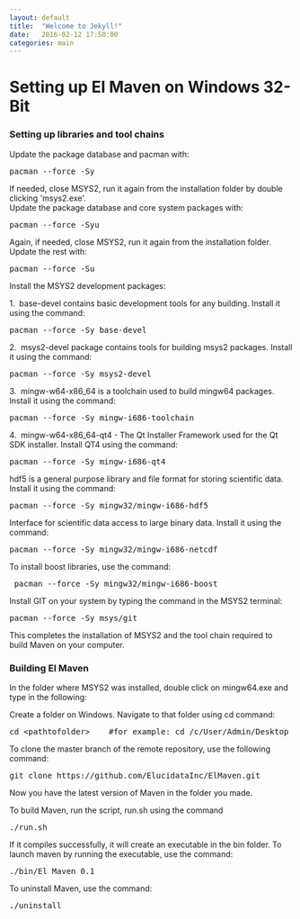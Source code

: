 ```yaml
---
layout: default
title:  "Welcome to Jekyll!"
date:   2016-02-12 17:50:00
categories: main
---
```

<h1>Setting up El Maven on Windows 32-Bit</h1>
<h3>Setting up libraries and tool chains</h3>
<p>Update the package database and pacman with:<pre>pacman --force -Sy</pre></p>
<p>If needed, close MSYS2, run it again from the installation folder by double clicking 'msys2.exe'. </br>Update the package database and core system packages with:
<pre>pacman --force -Syu</pre></p>
<p>
    Again, if needed, close MSYS2, run it again from the installation folder. Update the rest with:
<pre>pacman --force -Su</pre>
</p>
<p>
    Install the MSYS2 development packages:
</p>
<p>
    1. &nbsp;base-devel contains basic development tools for any building. Install it using the command:
<pre>pacman --force -Sy base-devel</pre>
</p>
<p>
    2. &nbsp;msys2-devel package contains tools for building msys2 packages. Install it using the command:
<pre>pacman --force -Sy msys2-devel</pre>
</p>
<p>
    3. &nbsp;mingw-w64-x86_64 is a toolchain used to build mingw64 packages. Install it using the command:
<pre>pacman --force -Sy mingw-i686-toolchain</pre>
</p>
<p>
    4. &nbsp;mingw-w64-x86_64-qt4 - The Qt Installer Framework used for the Qt SDK installer. Install QT4 using the command:
<pre>pacman --force -Sy mingw-i686-qt4</pre>
</p>
<p>
    hdf5 is a general purpose library and file format for storing scientific data. Install it using the command:
<pre>pacman --force -Sy mingw32/mingw-i686-hdf5</pre>
</p>
<p>
    Interface for scientific data access to large binary data. Install it using the command:
<pre>pacman --force -Sy mingw32/mingw-i686-netcdf</pre>
</p>
<p>
    To install boost libraries, use the command:
<pre> pacman --force -Sy mingw32/mingw-i686-boost</pre>
</p>
<p>
    Install GIT on your system by typing the command in the MSYS2 terminal:
<pre>pacman --force -Sy msys/git</pre>
</p>
<p>
    This completes the installation of MSYS2 and the tool chain required to build Maven on your computer.
</p>
<h3>Building El Maven</h3>
<p>In the folder where MSYS2 was installed, double click on mingw64.exe and type in the following:</p>
<p>Create a folder on Windows. Navigate to that folder using cd command:</p>
<p><pre>cd &#60;pathtofolder&#62;    #for example: cd /c/User/Admin/Desktop</pre>
</p>

<p>To clone the master branch of the remote repository, use the following command: </p>
<p><pre>git clone https://github.com/ElucidataInc/ElMaven.git</pre></p>

<p>Now you have the latest version of Maven in the folder you made.</p>
<p>To build Maven, run the script, run.sh using the command</p>
<pre>./run.sh</pre>

<p>If it compiles successfully, it will create an executable in the bin folder. To launch maven by running the executable, use the command:
</p>
<pre>./bin/El_Maven_0.1</pre>

<p>To uninstall Maven, use the command:</p>
<pre>./uninstall</pre>
